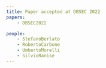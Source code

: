```yaml
---
title: Paper accepted at DBSEC 2022
papers:
    - DBSEC2022

people:
    - StefanoBerlato
    - RobertoCarbone
    - UmbertoMorelli
    - SilvioRanise
---
```


